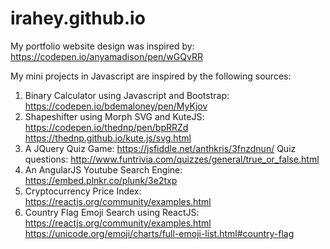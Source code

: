 # irahey.github.io
My portfolio website design was inspired by: https://codepen.io/anyamadison/pen/wGQvRR

My mini projects in Javascript are inspired by the following sources:
1. Binary Calculator using Javascript and Bootstrap: 
        https://codepen.io/bdemaloney/pen/MyKjov
2. Shapeshifter using Morph SVG and KuteJS: 
        https://codepen.io/thednp/pen/bpRRZd
        https://thednp.github.io/kute.js/svg.html
3. A JQuery Quiz Game: 
        https://jsfiddle.net/anthkris/3fnzdnun/
        Quiz questions: http://www.funtrivia.com/quizzes/general/true_or_false.html
4. An AngularJS Youtube Search Engine: 
        https://embed.plnkr.co/plunk/3e2txp
5. Cryptocurrency Price Index: 
        https://reactjs.org/community/examples.html
6. Country Flag Emoji Search using ReactJS: 
        https://reactjs.org/community/examples.html
        https://unicode.org/emoji/charts/full-emoji-list.html#country-flag  


